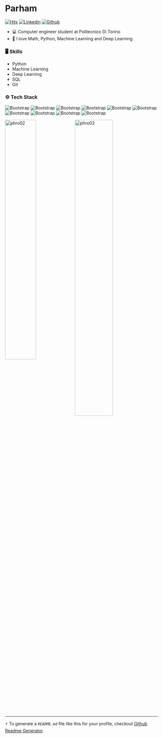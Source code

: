 # Parham

[![Hits](https://hits.seeyoufarm.com/api/count/incr/badge.svg?url=https%3A%2F%2Fgithub.com%2Fphro02%2Fphroo02&count_bg=%2379C83D&title_bg=%23555555&icon=&icon_color=%23E7E7E7&title=Profile+Views&edge_flat=false)](https://hits.seeyoufarm.com)
[![Linkedin](https://img.shields.io/badge/-LinkedIn-blue?style=flat&logo=Linkedin&logoColor=white)](https://www.linkedin.com/in/parham-zamani-7520b8267/)
[![Github](https://img.shields.io/github/followers/phroo02?label=Follow&style=social)](https://github.com/phroo02)

- 💻 Computer engineer student at Politecnico Di Torino
- 🌱 I love Math, Python, Machine Learning and Deep Learning.


### 🖥 Skills
- Python
- Machine Learning
- Deep Learning
- SQL
- Git

### ⚙️ Tech Stack

![Bootstrap](https://img.shields.io/badge/-Python-05122A?style=flat-square&logo=Python&color=353535) ![Bootstrap](https://img.shields.io/badge/-Docker-05122A?style=flat-square&logo=Docker&color=353535)  ![Bootstrap](https://img.shields.io/badge/-TensorFlow-05122A?style=flat-square&logo=TensorFlow&color=353535) ![Bootstrap](https://img.shields.io/badge/-PyTorch-05122A?style=flat-square&logo=PyTorch&color=353535) ![Bootstrap](https://img.shields.io/badge/-Scikit%20Learn-05122A?style=flat-square&logo=Scikit-Learn&color=353535)  ![Bootstrap](https://img.shields.io/badge/-MySQL-05122A?style=flat-square&logo=MySQL&color=353535)  ![Bootstrap](https://img.shields.io/badge/-Pandas-05122A?style=flat-square&logo=Pandas&color=353535) ![Bootstrap](https://img.shields.io/badge/-Numpy-05122A?style=flat-square&logo=Numpy&color=353535) ![Bootstrap](https://img.shields.io/badge/-Matplotlib-05122A?style=flat-square&logo=Matplotlib&color=353535)  ![Bootstrap](https://img.shields.io/badge/-Visual%20Studio%20Code-05122A?style=flat-square&logo=Visual-Studio-Code&color=353535)

<div>
  <img width="45%" align="left" src="https://github-readme-stats.vercel.app/api/top-langs?username=phro02&show_icons=true&locale=en&layout=compact" alt="phro02" />
  <img width="50%"  src="https://github-readme-streak-stats.herokuapp.com/?user=phro02&" alt="phro02" />
</div>


---
:zap: To generate a `README.md` file like this for your profile, checkout [Github Readme Generator](https://phro02-github-profile-readme-srcstreamlit-app-i6skm7.streamlit.app/).
